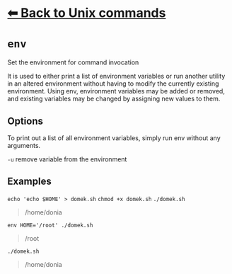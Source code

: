 # [⬅ Back	to Unix commands](Unix.md)
# `env`
Set the environment for command invocation

It is used to either print a list of environment variables or run another utility in an altered environment without having to modify the currently existing environment. Using env, environment variables may be added or removed, and existing variables may be changed by assigning new values to them.

## Options
To print out a list of all environment variables, simply run env without any arguments.

`-u` <variable> remove variable from the environment

## Examples
`echo 'echo $HOME' > domek.sh`
`chmod +x domek.sh`
`./domek.sh`
>/home/donia

`env HOME='/root' ./domek.sh`
>/root

`./domek.sh`
>/home/donia
